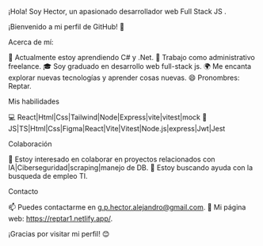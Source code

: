 ¡Hola! Soy Hector, un apasionado desarrollador web Full Stack JS .

¡Bienvenido a mi perfil de GitHub! 👋

Acerca de mí:

🌱 Actualmente estoy aprendiendo C# y .Net.
💼 Trabajo como administrativo freelance.
🎓 Soy graduado en desarrollo web full-stack js.
🌍 Me encanta explorar nuevas tecnologías y aprender cosas nuevas.
😄 Pronombres: Reptar.

Mis habilidades

💻 React|Html|Css|Tailwind|Node|Express|vite|vitest|mock
🚀 JS|TS|Html|Css|Figma|React|Vite|Vitest|Node.js|express|Jwt|Jest

Colaboración

👯 Estoy interesado en colaborar en proyectos relacionados con IA|Ciberseguridad|scraping|manejo de DB.
🤔 Estoy buscando ayuda con la busqueda de empleo TI.

Contacto

📫 Puedes contactarme en g.p.hector.alejandro@gmail.com.
🔗 Mi página web: https://reptar1.netlify.app/.



¡Gracias por visitar mi perfil! 😊


